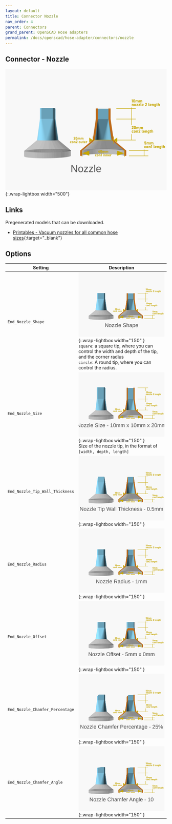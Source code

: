 ```yaml
---
layout: default
title: Connector Nozzle
nav_order: 4
parent: Connectors
grand_parent: OpenSCAD Hose adapters
permalink: /docs/openscad/hose-adapter/connectors/nozzle
---
```

## Connector - Nozzle
![Nozzle](/assets/openscad/hose-adapters/vacuum_hose_adapter-nozzle_demo_text.gif){:.wrap-lightbox width="500"}<br>

## Links
Pregenerated models that can be downloaded.
 - [Printables - Vacuum nozzles for all common hose sizes](https://www.printables.com/model/316283-vacuum-nozzles-for-all-common-hose-sizes){:target="_blank"} 

## Options

Setting | Description
-|-
`End_Nozzle_Shape` | ![vacuum_hose_adapter nozzle_shape](/assets/openscad/hose-adapters/vacuum_hose_adapter-nozzle_shape_text.gif){:.wrap-lightbox  width="150" }<br>`square`: a square tip, where you can control the width and depth of the tip, and the corner radius<br>`circle`: A round tip, where you can control the radius.
`End_Nozzle_Size` | ![vacuum_hose_adapter nozzle_size](/assets/openscad/hose-adapters/vacuum_hose_adapter-nozzle_size_text.gif){:.wrap-lightbox  width="150" }<br>Size of the nozzle tip, in the format of `[width, depth, length]`
`End_Nozzle_Tip_Wall_Thickness` | ![vacuum_hose_adapter nozzle_tipwallthickness](/assets/openscad/hose-adapters/vacuum_hose_adapter-nozzle_tipwallthickness_text.gif){:.wrap-lightbox  width="150" }<br>
`End_Nozzle_Radius` | ![vacuum_hose_adapter nozzle_radius](/assets/openscad/hose-adapters/vacuum_hose_adapter-nozzle_radius_text.gif){:.wrap-lightbox  width="150" }<br>
`End_Nozzle_Offset` | ![vacuum_hose_adapter nozzle_offset](/assets/openscad/hose-adapters/vacuum_hose_adapter-nozzle_offset_text.gif){:.wrap-lightbox  width="150" }<br>
`End_Nozzle_Chamfer_Percentage` | ![vacuum_hose_adapter nozzle_chamferpercentage](/assets/openscad/hose-adapters/vacuum_hose_adapter-nozzle_chamferpercentage_text.gif){:.wrap-lightbox  width="150" }<br>
`End_Nozzle_Chamfer_Angle` | ![vacuum_hose_adapter nozzle_chamferangle](/assets/openscad/hose-adapters/vacuum_hose_adapter-nozzle_chamferangle_text.gif){:.wrap-lightbox  width="150" }